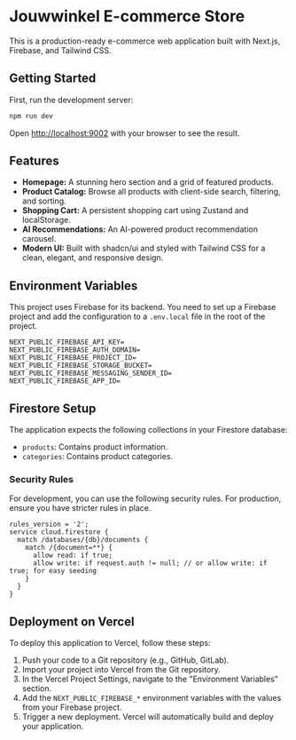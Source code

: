 # Jouwwinkel E-commerce Store

This is a production-ready e-commerce web application built with Next.js, Firebase, and Tailwind CSS.

## Getting Started

First, run the development server:

```bash
npm run dev
```

Open [http://localhost:9002](http://localhost:9002) with your browser to see the result.

## Features

- **Homepage:** A stunning hero section and a grid of featured products.
- **Product Catalog:** Browse all products with client-side search, filtering, and sorting.
- **Shopping Cart:** A persistent shopping cart using Zustand and localStorage.
- **AI Recommendations:** An AI-powered product recommendation carousel.
- **Modern UI:** Built with shadcn/ui and styled with Tailwind CSS for a clean, elegant, and responsive design.

## Environment Variables

This project uses Firebase for its backend. You need to set up a Firebase project and add the configuration to a `.env.local` file in the root of the project.

```
NEXT_PUBLIC_FIREBASE_API_KEY=
NEXT_PUBLIC_FIREBASE_AUTH_DOMAIN=
NEXT_PUBLIC_FIREBASE_PROJECT_ID=
NEXT_PUBLIC_FIREBASE_STORAGE_BUCKET=
NEXT_PUBLIC_FIREBASE_MESSAGING_SENDER_ID=
NEXT_PUBLIC_FIREBASE_APP_ID=
```

## Firestore Setup

The application expects the following collections in your Firestore database:

- `products`: Contains product information.
- `categories`: Contains product categories.

### Security Rules

For development, you can use the following security rules. For production, ensure you have stricter rules in place.

```
rules_version = '2';
service cloud.firestore {
  match /databases/{db}/documents {
    match /{document=**} {
      allow read: if true;
      allow write: if request.auth != null; // or allow write: if true; for easy seeding
    }
  }
}
```

## Deployment on Vercel

To deploy this application to Vercel, follow these steps:

1.  Push your code to a Git repository (e.g., GitHub, GitLab).
2.  Import your project into Vercel from the Git repository.
3.  In the Vercel Project Settings, navigate to the "Environment Variables" section.
4.  Add the `NEXT_PUBLIC_FIREBASE_*` environment variables with the values from your Firebase project.
5.  Trigger a new deployment. Vercel will automatically build and deploy your application.
